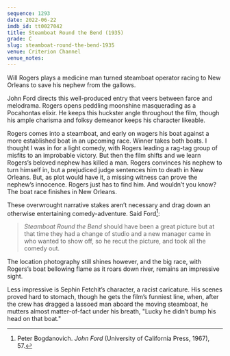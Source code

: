 ```yaml
---
sequence: 1293
date: 2022-06-22
imdb_id: tt0027042
title: Steamboat Round the Bend (1935)
grade: C
slug: steamboat-round-the-bend-1935
venue: Criterion Channel
venue_notes:
---
```


Will Rogers plays a medicine man turned steamboat operator racing to New Orleans to save his nephew from the gallows.

<!-- end -->

John Ford directs this well-produced entry that veers between farce and melodrama. Rogers opens peddling moonshine masquerading as a Pocahontas elixir. He keeps this huckster angle throughout the film, though his ample charisma and folksy demeanor keeps his character likeable.

Rogers comes into a steamboat, and early on wagers his boat against a more established boat in an upcoming race. Winner takes both boats. I thought I was in for a light comedy, with Rogers leading a rag-tag group of misfits to an improbable victory. But then the film shifts and we learn Rogers’s beloved nephew has killed a man. Rogers convinces his nephew to turn himself in, but a prejudiced judge sentences him to death in New Orleans. But, as plot would have it, a missing witness can prove the nephew’s innocence. Rogers just has to find him. And wouldn’t you know? The boat race finishes in New Orleans.

These overwrought narrative stakes aren’t necessary and drag down an otherwise entertaining comedy-adventure. Said Ford[^1]:

> _Steamboat Round the Bend_ should have been a great picture but at that time they had a change of studio and a new manager came in who wanted to show off, so he recut the picture, and took all the comedy out.

The location photography still shines however, and the big race, with Rogers’s boat bellowing flame as it roars down river, remains an impressive sight.

Less impressive is Sephin Fetchit’s character, a racist caricature. His scenes proved hard to stomach, though he gets the film’s funniest line, when, after the crew has dragged a lassoed man aboard the moving steamboat, he mutters almost matter-of-fact under his breath, "Lucky he didn’t bump his head on that boat."

[^1]: Peter Bogdanovich. _John Ford_ (University of California Press, 1967), 57.
